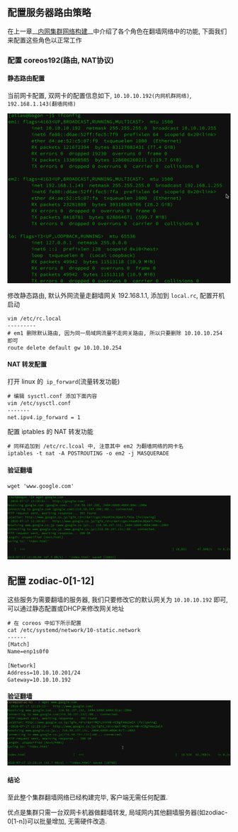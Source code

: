 ## 配置服务器路由策略

在上一章__[内网集群网络构建](../chapter-2/construction-cluster-network.md)__中介绍了各个角色在翻墙网络中的功能, 下面我们来配置这些角色以正常工作

### 配置 coreos192(路由, NAT协议)

#### 静态路由配置

当前网卡配置, 双网卡的配置信息如下, `10.10.10.192(内网机群网络)`, `192.168.1.143(翻墙网络)`

![2016-07-17_12-00-51](./images/2016-07-17_12-00-51.png)

修改静态路由, 默认外网流量走翻墙网关 192.168.1.1, 添加到 `local.rc`, 配置开机启动

```
vim /etc/rc.local
---------
# em1 删除默认路由, 因为同一局域网流量不走网关路由, 所以只要删除 10.10.10.254 即可
route delete default gw 10.10.10.254
```

#### NAT 转发配置

打开 linux 的` ip_forward`(流量转发功能)

```shell
# 编辑 sysctl.conf 添加下面内容
vim /etc/sysctl.conf
-------
net.ipv4.ip_forward = 1
```

配置 iptables 的 NAT 转发功能

```shell
# 同样追加到 /etc/rc.lcoal 中, 注意其中 em2 为翻墙网络的网卡名
iptables -t nat -A POSTROUTING -o em2 -j MASQUERADE
```

#### 验证翻墙

```shell
wget 'www.google.com'
```

![2016-07-17_12-20-36](./images/2016-07-17_12-20-36.png)

## 配置 zodiac-0[1-12]

这些服务为需要翻墙的服务器, 我们只要修改它的默认网关为 `10.10.10.192` 即可, 可以通过静态配置或DHCP来修改网关地址

```shell
# 在 coreos 中如下所示配置
cat /etc/systemd/network/10-static.network
------
[Match]
Name=enp1s0f0

[Network]
Address=10.10.10.201/24
Gateway=10.10.10.192
```

#### 验证翻墙 ![2016-07-17_12-23-30](images/2016-07-17_12-23-30.png)

#### 结论

至此整个集群翻墙网络已经构建完毕, 客户端无需任何配置.

优点是集群只需一台双网卡机器做翻墙转发, 局域网内其他翻墙服务器(如zodiac-0[1-n])可以批量增加, 无需硬件改造.